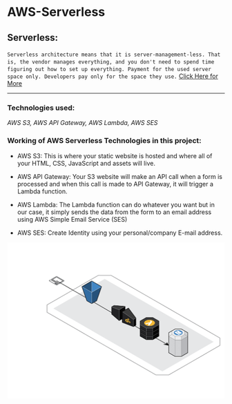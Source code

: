 # AWS-Serverless

## Serverless:
`Serverless architecture means that it is server-management-less. That is, the vendor manages everything, and you don't need to spend time figuring out how to set up everything. Payment for the used server space only. Developers pay only for the space they use.` [Click Here for More](https://www.serverless.com/framework/docs/providers/aws/guide/intro)

---

### Technologies used:
*AWS S3, AWS API Gateway, AWS Lambda, AWS SES*

### Working of AWS Serverless Technologies  in this project:

- AWS S3: This is where your static website is hosted and where all of your HTML, CSS, JavaScript and assets will live.

- AWS API Gateway: Your S3 website will make an API call when a form is processed and when this call is made to API Gateway, it will trigger a Lambda function.

- AWS Lambda: The Lambda function can do whatever you want but in our case, it simply sends the data from the form to an email address using AWS Simple Email Service (SES)

- AWS SES: Create Identity using your personal/company E-mail address.

![alt text](https://github.com/rishavmehra/AWS-Serverless/blob/main/serverless%20.png)

